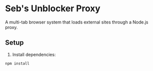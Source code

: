 # Seb's Unblocker Proxy

A multi-tab browser system that loads external sites through a Node.js proxy.

## Setup

1. Install dependencies:
```bash
npm install
